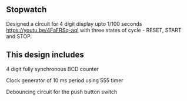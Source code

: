 ## Stopwatch

Designed a circuit for 4 digit display upto 1/100 seconds https://youtu.be/4FaFRSq-aqI with three states of cycle - RESET, START and STOP.

## This design includes 

4 digit fully synchronous BCD counter

Clock generator of 10 ms period using 555 timer

Debouncing circuit for the push button switch 
